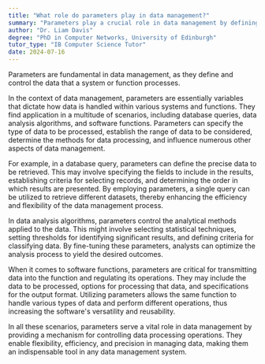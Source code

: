 ```yaml
---
title: "What role do parameters play in data management?"
summary: "Parameters play a crucial role in data management by defining and controlling the data that a system or function processes."
author: "Dr. Liam Davis"
degree: "PhD in Computer Networks, University of Edinburgh"
tutor_type: "IB Computer Science Tutor"
date: 2024-07-16
---
```


Parameters are fundamental in data management, as they define and control the data that a system or function processes.

In the context of data management, parameters are essentially variables that dictate how data is handled within various systems and functions. They find application in a multitude of scenarios, including database queries, data analysis algorithms, and software functions. Parameters can specify the type of data to be processed, establish the range of data to be considered, determine the methods for data processing, and influence numerous other aspects of data management.

For example, in a database query, parameters can define the precise data to be retrieved. This may involve specifying the fields to include in the results, establishing criteria for selecting records, and determining the order in which results are presented. By employing parameters, a single query can be utilized to retrieve different datasets, thereby enhancing the efficiency and flexibility of the data management process.

In data analysis algorithms, parameters control the analytical methods applied to the data. This might involve selecting statistical techniques, setting thresholds for identifying significant results, and defining criteria for classifying data. By fine-tuning these parameters, analysts can optimize the analysis process to yield the desired outcomes.

When it comes to software functions, parameters are critical for transmitting data into the function and regulating its operations. They may include the data to be processed, options for processing that data, and specifications for the output format. Utilizing parameters allows the same function to handle various types of data and perform different operations, thus increasing the software's versatility and reusability.

In all these scenarios, parameters serve a vital role in data management by providing a mechanism for controlling data processing operations. They enable flexibility, efficiency, and precision in managing data, making them an indispensable tool in any data management system.
    